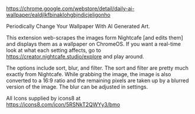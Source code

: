 https://chrome.google.com/webstore/detail/daily-ai-wallpaper/ealdjlkfbinaklohgbjndicjeligonho

Periodically Change Your Wallpaper With AI Generated Art.

This extension web-scrapes the images form Nightcafe [and edits them] and displays them as a wallpaper on ChromeOS. If you want a real-time look at what each setting affects, go to https://creator.nightcafe.studio/explore and play around. 

The options include sort, blur, and filter. The sort and filter are pretty much exactly from Nightcafe. While grabbing the image, the image is also converted to a 16:9 ratio and the remaining pixels are taken up by a blurred version of the image. The blur can be adjusted in settings. 

All Icons supplied by icons8 at https://icons8.com/icon/5RSNkT2QWYy3/bmo
